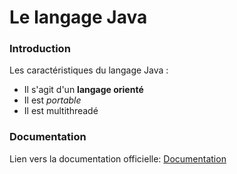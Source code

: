 # Le langage Java

### Introduction

Les caractéristiques du langage Java :

- Il s'agit d'un **langage orienté**
- Il est _portable_
- Il est multithreadé

### Documentation

Lien vers la documentation officielle: [Documentation](https://docs.oracle.com/en/java/)
